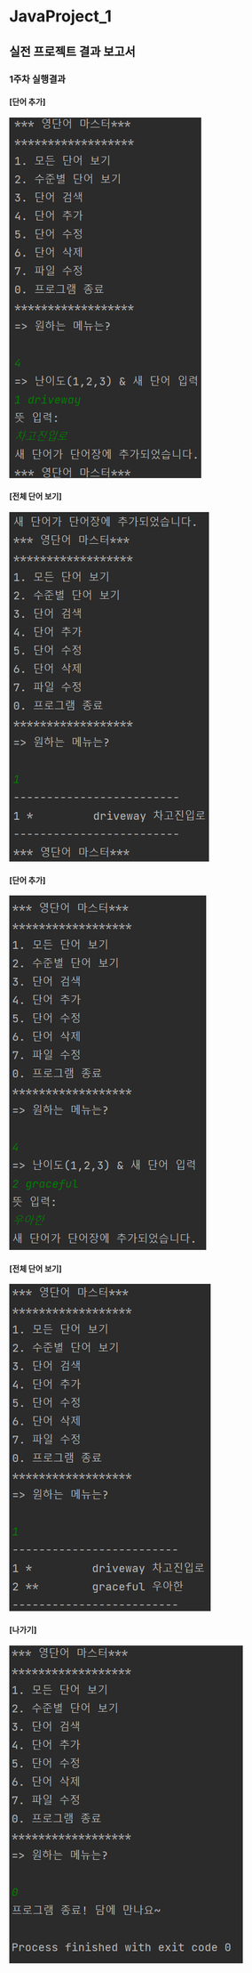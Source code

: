 # JavaProject_1
## 실전 프로젝트 결과 보고서

### 1주차 실행결과

#### [단어 추가]
<img src='https://github.com/21900304/JavaProject_1/blob/master/screenShot/%EA%B2%B0%EA%B3%BC1.png?raw=true'></img>
#### [전체 단어 보기]
<img src='https://github.com/21900304/JavaProject_1/blob/master/screenShot/%EA%B2%B0%EA%B3%BC2.png?raw=true'></img>
#### [단어 추가]
<img src='https://github.com/21900304/JavaProject_1/blob/master/screenShot/%EA%B2%B0%EA%B3%BC3.png?raw=true'></img>
#### [전체 단어 보기]
<img src='https://github.com/21900304/JavaProject_1/blob/master/screenShot/%EA%B2%B0%EA%B3%BC4.png?raw=true'></img>
#### [나가기]
<img src='https://github.com/21900304/JavaProject_1/blob/master/screenShot/%EA%B2%B0%EA%B3%BC5.png?raw=true'></img>
